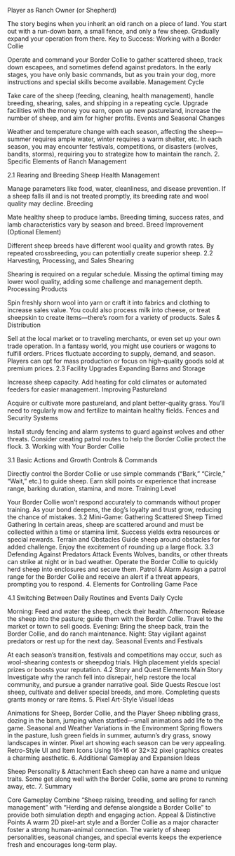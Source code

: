 Player as Ranch Owner (or Shepherd)

The story begins when you inherit an old ranch on a piece of land.
You start out with a run-down barn, a small fence, and only a few sheep. Gradually expand your operation from there.
Key to Success: Working with a Border Collie

Operate and command your Border Collie to gather scattered sheep, track down escapees, and sometimes defend against predators.
In the early stages, you have only basic commands, but as you train your dog, more instructions and special skills become available.
Management Cycle

Take care of the sheep (feeding, cleaning, health management), handle breeding, shearing, sales, and shipping in a repeating cycle.
Upgrade facilities with the money you earn, open up new pastureland, increase the number of sheep, and aim for higher profits.
Events and Seasonal Changes

Weather and temperature change with each season, affecting the sheep—summer requires ample water, winter requires a warm shelter, etc.
In each season, you may encounter festivals, competitions, or disasters (wolves, bandits, storms), requiring you to strategize how to maintain the ranch. 2. Specific Elements of Ranch Management

2.1 Rearing and Breeding
Sheep Health Management

Manage parameters like food, water, cleanliness, and disease prevention.
If a sheep falls ill and is not treated promptly, its breeding rate and wool quality may decline.
Breeding

Mate healthy sheep to produce lambs.
Breeding timing, success rates, and lamb characteristics vary by season and breed.
Breed Improvement (Optional Element)

Different sheep breeds have different wool quality and growth rates.
By repeated crossbreeding, you can potentially create superior sheep.
2.2 Harvesting, Processing, and Sales
Shearing

Shearing is required on a regular schedule. Missing the optimal timing may lower wool quality, adding some challenge and management depth.
Processing Products

Spin freshly shorn wool into yarn or craft it into fabrics and clothing to increase sales value.
You could also process milk into cheese, or treat sheepskin to create items—there’s room for a variety of products.
Sales & Distribution

Sell at the local market or to traveling merchants, or even set up your own trade operation. In a fantasy world, you might use couriers or wagons to fulfill orders.
Prices fluctuate according to supply, demand, and season. Players can opt for mass production or focus on high-quality goods sold at premium prices.
2.3 Facility Upgrades
Expanding Barns and Storage

Increase sheep capacity. Add heating for cold climates or automated feeders for easier management.
Improving Pastureland

Acquire or cultivate more pastureland, and plant better-quality grass. You’ll need to regularly mow and fertilize to maintain healthy fields.
Fences and Security Systems

Install sturdy fencing and alarm systems to guard against wolves and other threats.
Consider creating patrol routes to help the Border Collie protect the flock. 3. Working with Your Border Collie

3.1 Basic Actions and Growth
Controls & Commands

Directly control the Border Collie or use simple commands (“Bark,” “Circle,” “Wait,” etc.) to guide sheep.
Earn skill points or experience that increase range, barking duration, stamina, and more.
Training Level

Your Border Collie won’t respond accurately to commands without proper training.
As your bond deepens, the dog’s loyalty and trust grow, reducing the chance of mistakes.
3.2 Mini-Game: Gathering Scattered Sheep
Timed Gathering
In certain areas, sheep are scattered around and must be collected within a time or stamina limit. Success yields extra resources or special rewards.
Terrain and Obstacles
Guide sheep around obstacles for added challenge. Enjoy the excitement of rounding up a large flock.
3.3 Defending Against Predators
Attack Events
Wolves, bandits, or other threats can strike at night or in bad weather. Operate the Border Collie to quickly herd sheep into enclosures and secure them.
Patrol & Alarm
Assign a patrol range for the Border Collie and receive an alert if a threat appears, prompting you to respond. 4. Elements for Controlling Game Pace

4.1 Switching Between Daily Routines and Events
Daily Cycle

Morning: Feed and water the sheep, check their health.
Afternoon: Release the sheep into the pasture; guide them with the Border Collie. Travel to the market or town to sell goods.
Evening: Bring the sheep back, train the Border Collie, and do ranch maintenance.
Night: Stay vigilant against predators or rest up for the next day.
Seasonal Events and Festivals

At each season’s transition, festivals and competitions may occur, such as wool-shearing contests or sheepdog trials. High placement yields special prizes or boosts your reputation.
4.2 Story and Quest Elements
Main Story
Investigate why the ranch fell into disrepair, help restore the local community, and pursue a grander narrative goal.
Side Quests
Rescue lost sheep, cultivate and deliver special breeds, and more. Completing quests grants money or rare items. 5. Pixel Art-Style Visual Ideas

Animations for Sheep, Border Collie, and the Player
Sheep nibbling grass, dozing in the barn, jumping when startled—small animations add life to the game.
Seasonal and Weather Variations in the Environment
Spring flowers in the pasture, lush green fields in summer, autumn’s dry grass, snowy landscapes in winter. Pixel art showing each season can be very appealing.
Retro-Style UI and Item Icons
Using 16×16 or 32×32 pixel graphics creates a charming aesthetic. 6. Additional Gameplay and Expansion Ideas

Sheep Personality & Attachment
Each sheep can have a name and unique traits. Some get along well with the Border Collie, some are prone to running away, etc. 7. Summary

Core Gameplay
Combine “Sheep raising, breeding, and selling for ranch management” with “Herding and defense alongside a Border Collie” to provide both simulation depth and engaging action.
Appeal & Distinctive Points
A warm 2D pixel-art style and a Border Collie as a major character foster a strong human-animal connection.
The variety of sheep personalities, seasonal changes, and special events keeps the experience fresh and encourages long-term play.
